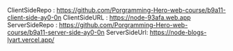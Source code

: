 ClientSideRepo : https://github.com/Porgramming-Hero-web-course/b9a11-client-side-ay0-0n
ClientSideURL : https://node-93afa.web.app
ServerSideRepo : https://github.com/Porgramming-Hero-web-course/b9a11-server-side-ay0-0n
ServerSideUrl: https://node-blogs-lyart.vercel.app/